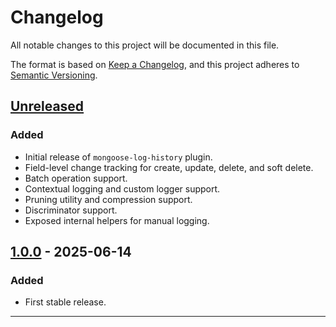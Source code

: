 # Changelog

All notable changes to this project will be documented in this file.

The format is based on [Keep a Changelog](https://keepachangelog.com/en/1.0.0/),
and this project adheres to [Semantic Versioning](https://semver.org/spec/v2.0.0.html).

## [Unreleased]

### Added

- Initial release of `mongoose-log-history` plugin.
- Field-level change tracking for create, update, delete, and soft delete.
- Batch operation support.
- Contextual logging and custom logger support.
- Pruning utility and compression support.
- Discriminator support.
- Exposed internal helpers for manual logging.

## [1.0.0] - 2025-06-14

### Added

- First stable release.

---

[Unreleased]: https://github.com/granitebps/mongoose-log-history/compare/v1.0.0...HEAD
[1.0.0]: https://github.com/granitebps/mongoose-log-history/releases/tag/v1.0.0
